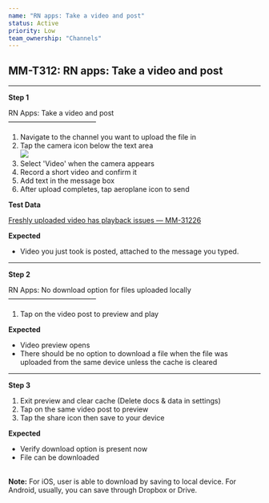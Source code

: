 ```yaml
---
name: "RN apps: Take a video and post"
status: Active
priority: Low
team_ownership: "Channels"
---
```


## MM-T312: RN apps: Take a video and post

---

**Step 1**

RN Apps: Take a video and post\
–––––––––––––––––––––––––

1. Navigate to the channel you want to upload the file in
2. Tap the camera icon below the text area\
   ![](https://smartbear-tm4j-prod-us-west-2-attachment-rich-text.s3.us-west-2.amazonaws.com/embedded-f3277290f945470c4add5d21ef3dc7ca7b74388fc7152bfb6b99ae58c66a95a8-1588774844443-1588774844443.png)
3. Select 'Video' when the camera appears
4. Record a short video and confirm it
5. Add text in the message box
6. After upload completes, tap aeroplane icon to send

**Test Data**

[Freshly uploaded video has playback issues — MM-31226](https://mattermost.atlassian.net/browse/MM-31226)

**Expected**

- Video you just took is posted, attached to the message you typed.

---

**Step 2**

RN Apps: No download option for files uploaded locally\
–––––––––––––––––––––––––

1. Tap on the video post to preview and play

**Expected**

- Video preview opens
- There should be no option to download a file when the file was uploaded from the same device unless the cache is cleared

---

**Step 3**

1. Exit preview and clear cache (Delete docs & data in settings)
2. Tap on the same video post to preview
3. Tap the share icon then save to your device

**Expected**

- Verify download option is present now
- File can be downloaded

\
**Note:** For iOS, user is able to download by saving to local device. For Android, usually, you can save through Dropbox or Drive.
